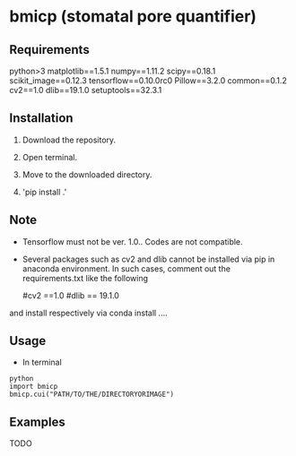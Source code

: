 # bmicp (stomatal pore quantifier)

## Requirements
python>3
matplotlib==1.5.1
numpy==1.11.2
scipy==0.18.1
scikit_image==0.12.3
tensorflow==0.10.0rc0
Pillow==3.2.0
common==0.1.2
cv2==1.0
dlib==19.1.0
setuptools==32.3.1

## Installation

1. Download the repository.

2. Open terminal.

3. Move to the downloaded directory.

4. 'pip install .'

## Note

- Tensorflow must not be ver. 1.0.. Codes are not compatible.

- Several packages such as cv2 and dlib cannot be installed via pip in anaconda environment. In such cases, comment out the requirements.txt like the following 

	#cv2 ==1.0
	#dlib == 19.1.0

and install respectively via conda install ....

## Usage

- In terminal

~~~~
python
import bmicp
bmicp.cui("PATH/TO/THE/DIRECTORYORIMAGE")
~~~~

## Examples

TODO

